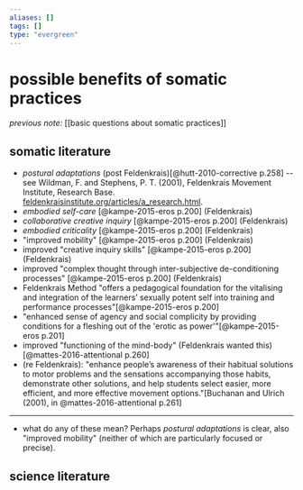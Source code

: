 ```yaml
---
aliases: []
tags: []
type: "evergreen"
---
```


# possible benefits of somatic practices

_previous note:_ [[basic questions about somatic practices]]

## somatic literature

- _postural adaptations_ (post Feldenkrais)[@hutt-2010-corrective p.258] -- see Wildman, F. and Stephens, P. T. (2001), Feldenkrais Movement Institute, Research Base. [feldenkraisinstitute.org/articles/a_research.html](http://www.feldenkraisinstitute.org/articles/a_research.html).
-  _embodied self-care_ [@kampe-2015-eros p.200] (Feldenkrais)
- _collaborative creative inquiry_ [@kampe-2015-eros p.200] (Feldenkrais)
- _embodied criticality_ [@kampe-2015-eros p.200] (Feldenkrais)
- "improved mobility" [@kampe-2015-eros p.200] (Feldenkrais)
- improved "creative inquiry skills" [@kampe-2015-eros p.200] (Feldenkrais)
- improved "complex thought through inter-subjective de-conditioning processes" [@kampe-2015-eros p.200] (Feldenkrais)
- Feldenkrais Method "offers a pedagogical foundation for the vitalising and integration of the learners’ sexually potent self into training and performance processes"[@kampe-2015-eros p.200]
- "enhanced sense of agency and social complicity by providing conditions for a fleshing out of the 'erotic as power'"[@kampe-2015-eros p.201]
- improved "functioning of the mind-body" (Feldenkrais wanted this)[@mattes-2016-attentional p.260]
- (re Feldenkrais): "enhance people’s awareness of their habitual solutions to motor problems and the sensations accompanying those habits, demonstrate other solutions, and help students select easier, more efficient, and more effective movement options."[Buchanan and Ulrich (2001), in @mattes-2016-attentional p.261]


--- 

- what do any of these mean? Perhaps _postural adaptations_ is clear, also "improved mobility" (neither of which are particularly focused or precise).


## science literature


